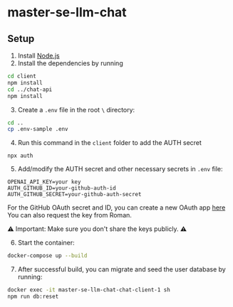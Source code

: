 # master-se-llm-chat

## Setup

1. Install [Node.js](https://nodejs.org/en/download/)
2. Install the dependencies by running

```bash
cd client
npm install
cd ../chat-api
npm install
``` 

3. Create a `.env` file in the root `\` directory:

```bash
cd ..
cp .env-sample .env
```

4. Run this command in the `client` folder to add the AUTH secret

```
npx auth 
```

5. Add/modify the AUTH secret and other necessary secrets in `.env` file:

```
OPENAI_API_KEY=your key
AUTH_GITHUB_ID=your-github-auth-id
AUTH_GITHUB_SECRET=your-github-auth-secret
```

For the GitHub OAuth secret and ID, you can create a new OAuth app [here](https://docs.github.com/en/apps/oauth-apps/building-oauth-apps/creating-an-oauth-app)
You can also request the key from Roman.

⚠️ Important: Make sure you don't share the keys publicly. ⚠️

6. Start the container:

```bash
docker-compose up --build
```

7. After successful build, you can migrate and seed the user database by running:

```bash
docker exec -it master-se-llm-chat-chat-client-1 sh
npm run db:reset
```

